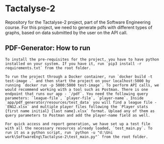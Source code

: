 # Tactalyse-2
Repository for the Tactalyse-2 project, part of the Software Engineering course. For this project, we need to generate pdfs with different types of graphs, based on data submitted by the user on the API call.

## PDF-Generator: How to run
    To install the pre-requisites for the project, you have to have python installed on your system. If you have it, run `pip3 install -r requirements.txt` from the root folder.

    To run the project through a Docker container, run `docker build -t test-image .` and then start the project on your localhost:5000 by running `docker run -p 5000:5000 test-image`. To perform API calls, we would recommend working with a tool such as Postman. There is one endpoint that runs our app - `/pdf`. You need the following query parameters: `league-file`, `player-file`, `player-name`. Inside `app/pdf_generator/resources/test_data` you will find a league file - `ENG2.xlsx` and multiple player files following the `Player stats {first name initial} {last name}.xlsx` format. Upload any of them as query parameters to Postman and add the player-name field as well.

    For quick access and report generation, we have set up a test file with all the necessary resources already loaded, `test_main.py`. To run it as a python script, run `python -u "d:\Uni work\SoftwareEng\Tactalyse-2\test_main.py"` from the root folder.
    
